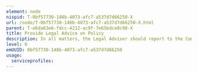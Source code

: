```yaml
---
element: node
nispid: T-0bf57730-148b-4073-afc7-a537d7d66250-X
url: /node/T-0bf57730-148b-4073-afc7-a537d7d66250-X.html
parent: T-e6da63e6-fdcc-4212-ac9f-7e65bdce0c98-X
title: Provide Legal Advice on Policy
description: In all matters, the Legal Adviser should report to the Commander or Deputy Commander. The general mission of all staff Legal Advisers is to perform primary duties in connection with legal matters and function as the principal Legal Adviser and staff assistant to the Commander/Commanding Officer and to the Deputy Commander/Chief of Staff/Chief Staff Officer. Within their commands they will ensure the effective training and utilization of legal assets and will ensure that assigned Legal Advisers are provided the security clearances to fulfil their assigned functions.
level: 6
emUUID: 0bf57730-148b-4073-afc7-a537d7d66250
usage:
  serviceprofiles:
---
```

